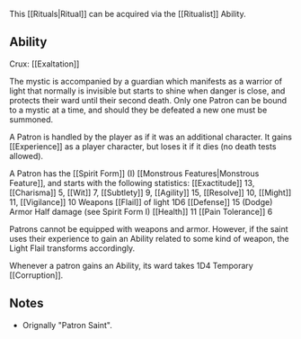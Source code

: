 This [[Rituals|Ritual]] can be acquired via the [[Ritualist]] Ability.
## Ability
Crux: [[Exaltation]]

The mystic is accompanied by a guardian which manifests as a warrior of light that normally is invisible but starts to shine when danger is close, and protects their ward until their second death. Only one Patron can be bound to a mystic at a time, and should they be defeated a new one must be summoned.

A Patron is handled by the player as if it was an additional character. It gains [[Experience]] as a player character, but loses it if it dies (no death tests allowed).

A Patron has the [[Spirit Form]] (I) [[Monstrous Features|Monstrous Feature]], and starts with the following statistics: [[Exactitude]] 13, [[Charisma]] 5, [[Wit]] 7, [[Subtlety]] 9, [[Agility]] 15, [[Resolve]] 10, [[Might]] 11, [[Vigilance]] 10 Weapons [[Flail]] of light 1D6 [[Defense]] 15 (Dodge) Armor Half damage (see Spirit Form I) [[Health]] 11 [[Pain Tolerance]] 6

Patrons cannot be equipped with weapons and armor. However, if the saint uses their experience to gain an Ability related to some kind of weapon, the Light Flail transforms accordingly.

Whenever a patron gains an Ability, its ward takes 1D4 Temporary [[Corruption]].
## Notes
* Orignally "Patron Saint".